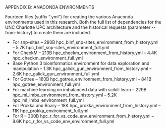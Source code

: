 APPENDIX B: ANACONDA ENVIRONMENTS

Fourteen files (suffix “.yml”) for creating the various Anaconda environments used
in this research. Both the full list of dependencies for the UNC Charlotte UPC
architecture and the historical requests (parameter --from-history) to create them
are included.
- For snp-sites
  – 290B hpc_binf_snp-sites_environment_from_history.yml
  – 5.7K hpc_binf_snp-sites_environment_full.yml
- For CheckM
  – 213B hpc_checkm_environment_from_history.yml
  – 4.4K hpc_checkm_environment_full.yml
- Base Python 3 bioinformatics environment for data exploration and manipulation
  – 1.3K hpc_galick_gun_environment_from_history.yml
  – 2.6K hpc_galick_gun_environment_full.yml
- For Gotree
  – 160B hpc_gotree_environment_from_history.yml
  – 841B hpc_gotree_environment_full.yml
- For machine learning on imbalanced data with scikit-learn
  – 229B hpc_ml_imba_environment_from_history.yml
  – 5.2K hpc_ml_imba_environment_full.yml
- For Prokka and Roary
  – 18K hpc_prokka_environment_from_history.yml
  – 11K hpc_prokka_environment_full.yml
- For R
  – 300B hpc_r_for_vs_code_env_environment_from_history.yml
  – 8.6K hpc_r_for_vs_code_env_environment_full.yml
